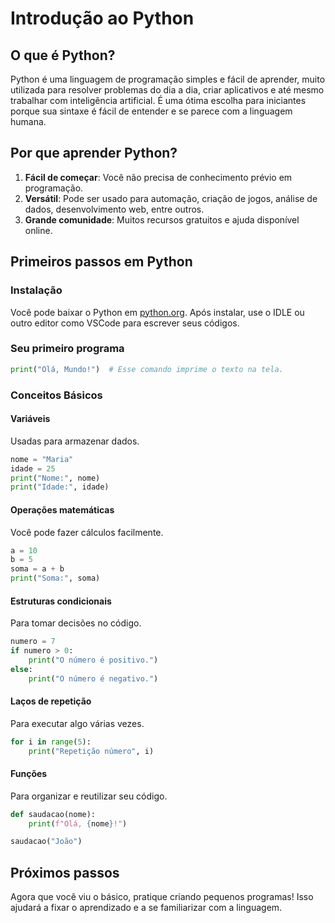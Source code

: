# Introdução ao Python

## O que é Python?
Python é uma linguagem de programação simples e fácil de aprender, muito utilizada para resolver problemas do dia a dia, criar aplicativos e até mesmo trabalhar com inteligência artificial. É uma ótima escolha para iniciantes porque sua sintaxe é fácil de entender e se parece com a linguagem humana.

## Por que aprender Python?
1. **Fácil de começar**: Você não precisa de conhecimento prévio em programação.
2. **Versátil**: Pode ser usado para automação, criação de jogos, análise de dados, desenvolvimento web, entre outros.
3. **Grande comunidade**: Muitos recursos gratuitos e ajuda disponível online.

## Primeiros passos em Python

### Instalação
Você pode baixar o Python em [python.org](https://www.python.org/). Após instalar, use o IDLE ou outro editor como VSCode para escrever seus códigos.

### Seu primeiro programa
```python
print("Olá, Mundo!")  # Esse comando imprime o texto na tela.
```

### Conceitos Básicos

#### Variáveis
Usadas para armazenar dados.
```python
nome = "Maria"
idade = 25
print("Nome:", nome)
print("Idade:", idade)
```

#### Operações matemáticas
Você pode fazer cálculos facilmente.
```python
a = 10
b = 5
soma = a + b
print("Soma:", soma)
```

#### Estruturas condicionais
Para tomar decisões no código.
```python
numero = 7
if numero > 0:
    print("O número é positivo.")
else:
    print("O número é negativo.")
```

#### Laços de repetição
Para executar algo várias vezes.
```python
for i in range(5):
    print("Repetição número", i)
```

#### Funções
Para organizar e reutilizar seu código.
```python
def saudacao(nome):
    print(f"Olá, {nome}!")

saudacao("João")
```

## Próximos passos
Agora que você viu o básico, pratique criando pequenos programas! Isso ajudará a fixar o aprendizado e a se familiarizar com a linguagem.

